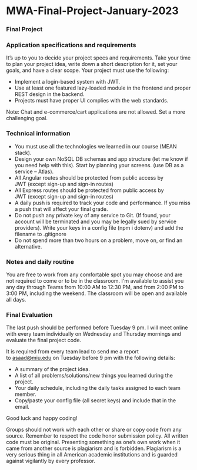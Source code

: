 # MWA-Final-Project-January-2023
### Final Project
### Application specifications and requirements
It’s up to you to decide your project specs and requirements. Take your time to plan your project idea, write down a short description for it, set your goals, and have a clear scope. Your project must use the following:  
* Implement a login-based system with JWT.  
* Use at least one featured lazy-loaded module in the frontend and proper REST design in the backend.
* Projects must have proper UI complies with the web standards.
  
Note: Chat and e-commerce/cart applications are not allowed. Set a more challenging goal.
  
### Technical information
* You must use all the technologies we learned in our course (MEAN stack).
* Design your own NoSQL DB schemas and app structure (let me know if you need help with this). Start by planning your screens. (use DB as a service – Atlas).
* All Angular routes should be protected from public access by JWT (except sign-up and sign-in routes)
* All Express routes should be protected from public access by JWT (except sign-up and sign-in routes)
* A daily push is required to track your code and performance. If you miss a push that will affect your final grade.
* Do not push any private key of any service to Git. (If found, your account will be terminated and you may be legally sued by service providers). Write your keys in a config file (npm i dotenv) and add the filename to .gitignore
* Do not spend more than two hours on a problem, move on, or find an alternative.
  
### Notes and daily routine
You are free to work from any comfortable spot you may choose and are not required to come or to be in the classroom. I'm available to assist you any day through Teams from 10:00 AM to 12:30 PM, and from 2:00 PM to 3:00 PM, including the weekend. The classroom will be open and available all days.
    
### Final Evaluation
The last push should be performed before Tuesday 9 pm. I will meet online with every team individually on Wednesday and Thursday mornings and evaluate the final project code. 
  
It is required from every team lead to send me a report to asaad@miu.edu on Tuesday before 9 pm with the following details:
* A summary of the project idea.
* A list of all problems/solutions/new things you learned during the project. 
* Your daily schedule, including the daily tasks assigned to each team member.
* Copy/paste your config file (all secret keys) and include that in the email.
    
Good luck and happy coding!
  
Groups should not work with each other or share or copy code from any source. Remember to respect the code honor submission policy. All written code must be original. Presenting something as one’s own work when it came from another source is plagiarism and is forbidden. Plagiarism is a very serious thing in all American academic institutions and is guarded against vigilantly by every professor. 
